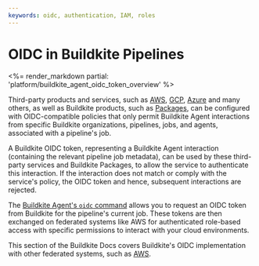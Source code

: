 ```yaml
---
keywords: oidc, authentication, IAM, roles
---
```


# OIDC in Buildkite Pipelines

<%= render_markdown partial: 'platform/buildkite_agent_oidc_token_overview' %>

Third-party products and services, such as [AWS](https://aws.amazon.com/), [GCP](https://cloud.google.com/), [Azure](https://azure.microsoft.com/) and many others, as well as Buildkite products, such as [Packages](/docs/packages/security/oidc), can be configured with OIDC-compatible policies that only permit Buildkite Agent interactions from specific Buildkite organizations, pipelines, jobs, and agents, associated with a pipeline's job.

A Buildkite OIDC token, representing a Buildkite Agent interaction (containing the relevant pipeline job metadata), can be used by these third-party services and Buildkite Packages, to allow the service to authenticate this interaction. If the interaction does not match or comply with the service's policy, the OIDC token and hence, subsequent interactions are rejected.

The [Buildkite Agent's `oidc` command](/docs/agent/v3/cli-oidc) allows you to request an OIDC token from Buildkite for the pipeline's current job. These tokens are then exchanged on federated systems like AWS for authenticated role-based access with specific permissions to interact with your cloud environments.

This section of the Buildkite Docs covers Buildkite's OIDC implementation with other federated systems, such as [AWS](/docs/pipelines/security/oidc/aws).
